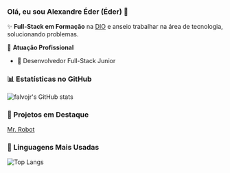 ### Olá, eu sou Alexandre Éder (Éder) 👋

✨ **Full-Stack em Formação** na [DIO](https://dio.me) e anseio trabalhar na área de tecnologia, solucionando problemas.

🏢 **Atuação Profissional**
- 🚀 Desenvolvedor Full-Stack Junior

### 📊 Estatísticas no GitHub

![falvojr's GitHub stats](https://github-readme-stats.vercel.app/api?username=ederstart&show_icons=true&theme=dracula)

### 📌 Projetos em Destaque

[Mr. Robot](https://github.com/ederstart/mr-robot-wiki-clone)

### 🚀 Linguagens Mais Usadas

![Top Langs](https://github-readme-stats.vercel.app/api/top-langs/?username=ederstart&layout=compact)
